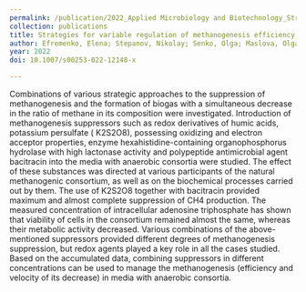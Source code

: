 ```yaml
---
permalink: /publication/2022_Applied Microbiology and Biotechnology_Strat
collection: publications
title: Strategies for variable regulation of methanogenesis efficiency and velocity
author: Efremenko, Elena; Stepanov, Nikolay; Senko, Olga; Maslova, Olga; Volikov, Alexander; Zhirkova, Anastasia; Perminova, Irina
year: 2022
doi: 10.1007/s00253-022-12148-x

---
```


Combinations of various strategic approaches to the suppression of methanogenesis and the formation of biogas with a simultaneous decrease in the ratio of methane in its composition were investigated. Introduction of methanogenesis suppressors such as redox derivatives of humic acids, potassium persulfate (­ K2S2O8), possessing oxidizing and electron acceptor properties, enzyme hexahistidine-containing organophosphorus hydrolase with high lactonase activity and polypeptide antimicrobial agent bacitracin into the media with anaerobic consortia were studied. The effect of these substances was directed at various participants of the natural methanogenic consortium, as well as on the biochemical processes carried out by them. The use of ­K2S2O8 together with bacitracin provided maximum and almost complete suppression of ­CH4 production. The measured concentration of intracellular adenosine triphosphate has shown that viability of cells in the consortium remained almost the same, whereas their metabolic activity decreased. Various combinations of the above-mentioned suppressors provided different degrees of methanogenesis suppression, but redox agents played a key role in all the cases studied. Based on the accumulated data, combining suppressors in different concentrations can be used to manage the methanogenesis (efficiency and velocity of its decrease) in media with anaerobic consortia.

